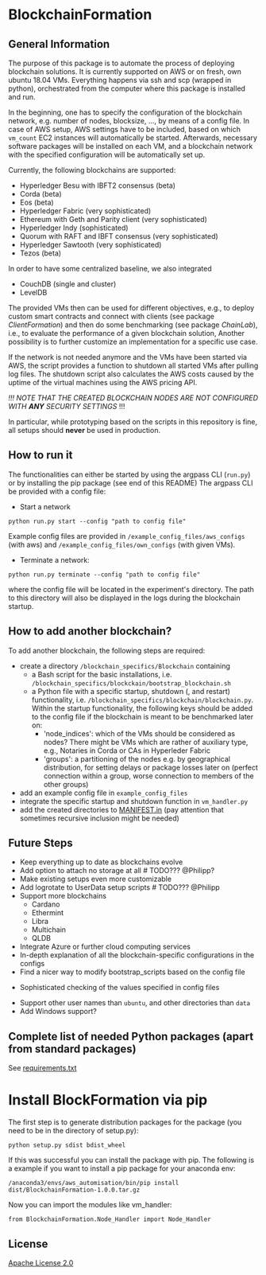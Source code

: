 # BlockchainFormation

## General Information

The purpose of this package is to automate the process of deploying blockchain solutions. It is currently supported on AWS or on fresh, own ubuntu 18.04 VMs.
Everything happens via ssh and scp (wrapped in python), orchestrated from the computer where this package is installed and run.

In the beginning, one has to specify the configuration of the blockchain network, e.g. number of nodes, blocksize, ..., by means of a config file.
In case of AWS setup, AWS settings have to be included, based on which ```vm_count``` EC2 instances will automatically be started. Afterwards, necessary software packages will be installed on each VM, 
and a blockchain network with the specified configuration will be automatically set up.

Currently, the following blockchains are supported:
* Hyperledger Besu with IBFT2 consensus (beta)
* Corda (beta)
* Eos (beta)
* Hyperledger Fabric (very sophisticated)
* Ethereum with Geth and Parity client (very sophisticated)
* Hyperledger Indy (sophisticated)
* Quorum with RAFT and IBFT consensus (very sophisticated)
* Hyperledger Sawtooth (very sophisticated)
* Tezos (beta)

In order to have some centralized baseline, we also integrated
* CouchDB (single and cluster)
* LevelDB

The provided VMs then can be used for different objectives, e.g., to deploy custom smart contracts and connect with clients (see package *ClientFormation*) and then do some benchmarking (see package *ChainLab*), i.e., 
to evaluate the performance of a given blockchain solution, 
Another possibility is to further customize an implementation for a specific use case.

If the network is not needed anymore and the VMs have been started via AWS, the script provides a function to shutdown all started VMs after pulling log files.
The shutdown script also calculates the AWS costs caused by the uptime of the virtual machines using the AWS pricing API.

 *!!! NOTE THAT THE CREATED BLOCKCHAIN NODES ARE NOT CONFIGURED WITH **ANY** SECURITY SETTINGS* !!!
 
 In particular, while prototyping based on the scripts in this repository is fine, all setups should **never** be used in production.  
## How to run it
The functionalities can either be started by using the argpass CLI (```run.py```) or by installing the pip package (see end of this README)
The argpass CLI be provided with a config file:

* Start a network
```
python run.py start --config "path to config file" 
```
Example config files are provided in ```/example_config_files/aws_configs``` (with aws) and ```/example_config_files/own_configs``` (with given VMs). 

* Terminate a network:

```
python run.py terminate --config "path to config file" 
```

where the config file will be located in the experiment's directory. The path to this directory will also be displayed in the logs during the blockchain startup.

## How to add another blockchain?
To add another blockchain, the following steps are required:
* create a directory ```/blockchain_specifics/Blockchain``` containing
  + a Bash script for the basic installations, i.e. ```/blockchain_specifics/blockckain/bootstrap_blockchain.sh```
  + a Python file with a specific startup, shutdown (, and restart) functionality, i.e. ```/blockchain_specifics/blockchain/blockchain.py```.  
  Within the startup functionality, the following keys should be added to the config file if the blockchain is meant to be benchmarked later on:
    - 'node_indices': which of the VMs should be considered as nodes? There might be VMs which are rather of auxiliary type, e.g., Notaries in Corda or CAs in Hyperleder Fabric
    - 'groups': a partitioning of the nodes e.g. by geographical distribution, for setting delays or package losses later on (perfect connection within a group, worse connection to members of the other groups) 
* add an example config file in ```example_config_files```
* integrate the specific startup and shutdown function in ```vm_handler.py```
* add the created directories to [MANIFEST.in](MANIFEST.in) (pay attention that sometimes recursive inclusion might be needed)


## Future Steps
* Keep everything up to date as blockchains evolve
* Add option to attach no storage at all # TODO??? @Philipp?
* Make existing setups even more customizable
* Add logrotate to UserData setup scripts # TODO??? @Philipp
*  Support more blockchains
    * Cardano
    * Ethermint
    * Libra
    * Multichain
    * QLDB
* Integrate Azure or further cloud computing services
* In-depth explanation of all the blockchain-specific configurations in the configs
* Find a nicer way to modify bootstrap_scripts based on the config file
+ Sophisticated checking of the values specified in config files
* Support other user names than ```ubuntu```, and other directories than ```data```
* Add Windows support?
    
## Complete list of needed Python packages (apart from standard packages)
     
See [requirements.txt](requirements.txt)

# Install BlockFormation via pip

The first step is to generate distribution packages for the package 
(you need to be in the directory of setup.py):
```
python setup.py sdist bdist_wheel

```
If this was successful you can install the package with pip. The following is a example if you want to install a pip package for your anaconda env:


```
/anaconda3/envs/aws_automisation/bin/pip install dist/BlockchainFormation-1.0.0.tar.gz 

```

Now you can import the modules like vm_handler:
```
from BlockchainFormation.Node_Handler import Node_Handler
```


## License

[Apache License 2.0](LICENSE)